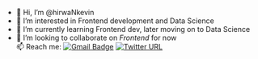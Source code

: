 - 👋 Hi, I’m @hirwaNkevin
- 👀 I’m interested in Frontend development and Data Science
- 🌱 I’m currently learning Frontend dev, later moving on to Data Science
- 💞️ I’m looking to collaborate on *Frontend* for now  
 📫 Reach me:
[![Gmail Badge](https://img.shields.io/badge/Gmail-EA4335?logo=gmail&logoColor=fff&style=plastic)](mailto:hirwankevin@gmail.com)
[![Twitter URL](https://img.shields.io/twitter/url?url=https%3A%2F%2Ftwitter.com%2FkevinHirwaN&style=flat&logo=Twitter&logoColor=blue&label=%40kevinHirwaN&labelColor=black&color=black&link=https%3A%2F%2Ftwitter.com%2FkevinHirwaN)](https://twitter.com/kevinHirwaN)
